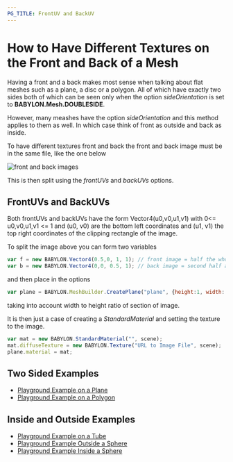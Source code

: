 ```yaml
---
PG_TITLE: FrontUV and BackUV
---
```


# How to Have Different Textures on the Front and Back of a Mesh

Having a front and a back makes most sense when talking about flat meshes such as a plane, a disc or a polygon. All of which have exactly two sides both of which can be seen only when the option _sideOrientation_ is set to **BABYLON.Mesh.DOUBLESIDE**.

However, many meashes have the option _sideOrientation_ and this method applies to them as well. In which case think of front as outside and back as inside.

To have different textures front and back the front and back image must be in the same file, like the one below

![front and back images](/img/how_to/different-material-front-back/card.jpg)

This is then split using the _frontUVs_ and _backUVs_ options.


## FrontUVs and BackUVs

Both frontUVs and backUVs have the form Vector4(u0,v0,u1,v1) with 0&lt;=  u0,v0,u1,v1 &lt;= 1 and 
(u0, v0) are the bottom left coordinates and (u1, v1) the top right coordinates of the clipping rectangle 
of the image.

To split the image above you can form two variables

```javascript
var f = new BABYLON.Vector4(0.5,0, 1, 1); // front image = half the whole image along the width 
var b = new BABYLON.Vector4(0,0, 0.5, 1); // back image = second half along the width 
```

and then place in the options

```javascript
var plane = BABYLON.MeshBuilder.CreatePlane("plane", {height:1, width: 0.665, sideOrientation: BABYLON.Mesh.DOUBLESIDE, frontUVs: f, backUVs: b}, scene);
```

taking into account width to height ratio of section of image.

It is then just a case of creating a _StandardMaterial_ and setting the texture to the image.

```javascript
var mat = new BABYLON.StandardMaterial("", scene);
mat.diffuseTexture = new BABYLON.Texture("URL to Image File", scene);
plane.material = mat;
```

## Two Sided Examples

* [Playground Example on a Plane](https://www.babylonjs-playground.com/#LXZPJK#3)
* [Playground Example on a Polygon](http://playground.babylonjs.com/#4G18GY#2)

## Inside and Outside Examples

* [Playground Example on a Tube](https://www.babylonjs-playground.com/#165IV6#74)
* [Playground Example Outside a Sphere](https://www.babylonjs-playground.com/#K6M44R#3)
* [Playground Example Inside a Sphere](https://www.babylonjs-playground.com/#K6M44R#4)



